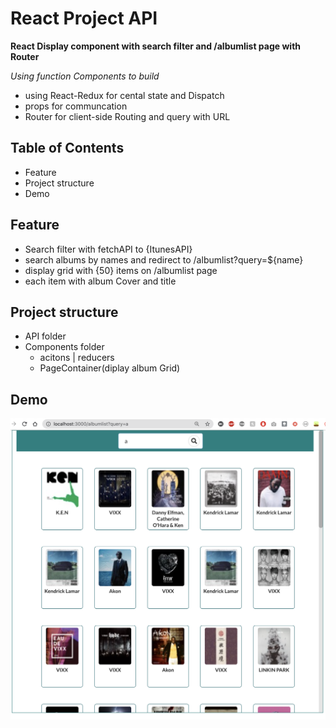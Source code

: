 # React Project API

**React Display component with search filter and /albumlist page with Router**

_Using function Components to build_
- using React-Redux for cental state and Dispatch
- props for communcation
- Router for client-side Routing and query with URL 

## Table of Contents

- Feature
- Project structure
- Demo

## Feature

- Search filter with fetchAPI to {ItunesAPI}
- search albums by names and redirect to /albumlist?query=${name}
- display grid with {50} items on /albumlist page
- each item with album Cover and title

## Project structure
- API folder
- Components folder
  - acitons | reducers
  - PageContainer(diplay album Grid) 
  
 


## Demo

![](1.png?raw=true)

